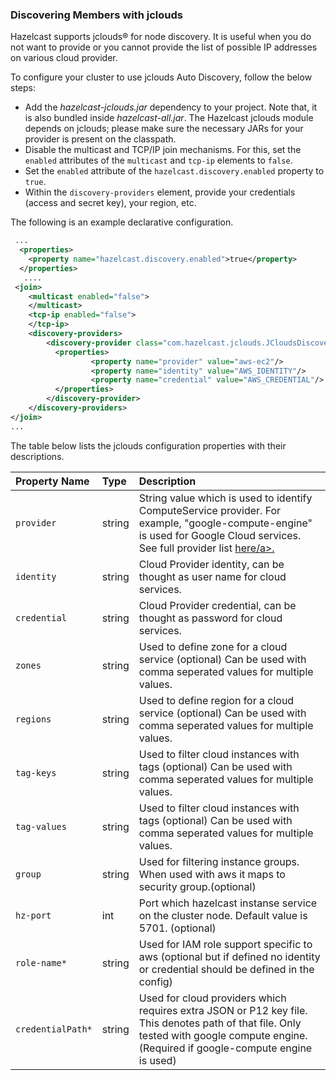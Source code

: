 
### Discovering Members with jclouds

Hazelcast supports jclouds&reg; for node discovery. It is useful when you do not want to provide or you cannot provide the list of possible IP addresses on various cloud provider.

To configure your cluster to use jclouds Auto Discovery, follow the below steps:

- Add the *hazelcast-jclouds.jar* dependency to your project. Note that, it is also bundled inside *hazelcast-all.jar*. The Hazelcast jclouds module depends on jclouds; please make sure the necessary JARs for your provider is present on the classpath.
- Disable the multicast and TCP/IP join mechanisms. For this, set the `enabled` attributes of the `multicast` and `tcp-ip` elements to `false`.
- Set the `enabled` attribute of the `hazelcast.discovery.enabled` property to `true`.
- Within the `discovery-providers` element, provide your credentials (access and secret key), your region, etc.

The following is an example declarative configuration.

```xml
 ...
  <properties>
    <property name="hazelcast.discovery.enabled">true</property>
  </properties>
   ....
 <join>
    <multicast enabled="false">
    </multicast>
    <tcp-ip enabled="false">
    </tcp-ip>
    <discovery-providers>
        <discovery-provider class="com.hazelcast.jclouds.JCloudsDiscoveryStrategy" enabled="true">
          <properties>
                  <property name="provider" value="aws-ec2"/>
                  <property name="identity" value="AWS_IDENTITY"/>
                  <property name="credential" value="AWS_CREDENTIAL"/>
          </properties>
        </discovery-provider>
    </discovery-providers>
</join>
...
```
The table below lists the jclouds configuration properties with their descriptions.

Property Name | Type | Description
:--------------|:------|:------------
`provider`|string|String value which is used to identify ComputeService provider. For example, "google-compute-engine" is used for Google Cloud services. See full provider list <a href="https://jclouds.apache.org/reference/providers/#compute " target="_blank">here/a>.
`identity`|string|Cloud Provider identity, can be thought as user name for cloud services.
`credential`|string|Cloud Provider credential, can be thought as password for cloud services.
`zones`|string|Used to define zone for a cloud service (optional) Can be used with comma seperated values for multiple values.
`regions`|string|Used to define region for a cloud service (optional) Can be used with comma seperated values for multiple values.
`tag-keys`|string|Used to filter cloud instances with tags (optional) Can be used with comma seperated values for multiple values.
`tag-values`|string|Used to filter cloud instances with tags (optional) Can be used with comma seperated values for multiple values.
`group`|string|Used for filtering instance groups. When used with aws it maps to security group.(optional)
`hz-port`|int|Port which hazelcast instanse service on the cluster node. Default value is 5701. (optional)
`role-name*`|string|Used for IAM role support specific to aws (optional but if defined no identity or credential should be defined in the config)
`credentialPath*`|string|Used for cloud providers which requires extra JSON or P12 key file. This denotes path of that file. Only tested with google compute engine. (Required if google-compute engine is used)

